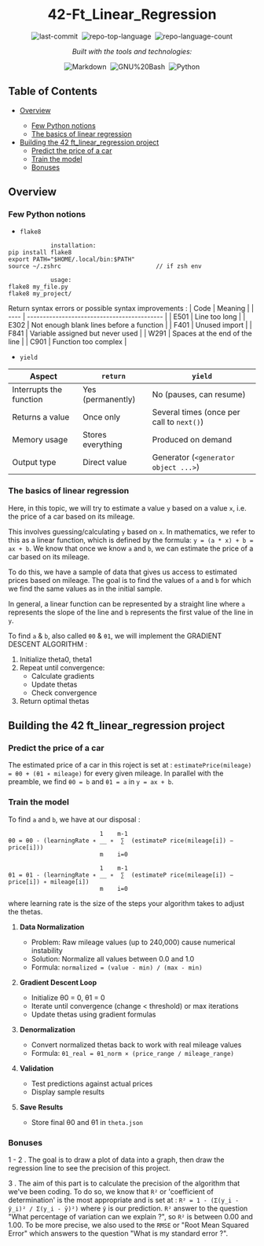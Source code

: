<div align="center" class="text-center">
  <h1>42-Ft_Linear_Regression</h1>
  
  <img alt="last-commit" src="https://img.shields.io/github/last-commit/socallmebertille/42-Ft_Linear_Regression?style=flat&amp;logo=git&amp;logoColor=white&amp;color=0080ff" class="inline-block mx-1" style="margin: 0px 2px;">
  <img alt="repo-top-language" src="https://img.shields.io/github/languages/top/socallmebertille/42-Ft_Linear_Regression?style=flat&amp;color=0080ff" class="inline-block mx-1" style="margin: 0px 2px;">
  <img alt="repo-language-count" src="https://img.shields.io/github/languages/count/socallmebertille/42-Ft_Linear_Regression?style=flat&amp;color=0080ff" class="inline-block mx-1" style="margin: 0px 2px;">
  <p><em>Built with the tools and technologies:</em></p>
  <img alt="Markdown" src="https://img.shields.io/badge/Markdown-000000.svg?style=flat&amp;logo=Markdown&amp;logoColor=white" class="inline-block mx-1" style="margin: 0px 2px;">
  <img alt="GNU%20Bash" src="https://img.shields.io/badge/GNU%20Bash-4EAA25.svg?style=flat&amp;logo=GNU-Bash&amp;logoColor=white" class="inline-block mx-1" style="margin: 0px 2px;">
  <img alt="Python" src="https://img.shields.io/badge/python-2496ED.svg?style=flat&amp;logo=python&amp;logoColor=white" class="inline-block mx-1" style="margin: 0px 2px;">
</div>

<h2>Table of Contents</h2>
<ul class="list-disc pl-4 my-0">
  <li class="my-0"><a href="#overview">Overview</a></li>
  <ul class="list-disc pl-4 my-0">
    <li class="my-0"><a href="#few-python-notions">Few Python notions</a></li>
    <li class="my-0"><a href="#the-basics-of-linear-regression">The basics of linear regression</a></li>
  </ul>
  <li class="my-0"><a href="#building-the-42-ft_linear_regression-project">Building the 42 ft_linear_regression project</a>
  <ul class="list-disc pl-4 my-0">
    <li class="my-0"><a href="#predict-the-price-of-a-car">Predict the price of a car</a></li>
    <li class="my-0"><a href="#train-the-model">Train the model</a></li>
    <li class="my-0"><a href="#bonuses">Bonuses</a></li>
  </ul>
  </li>
</ul>

<h2>Overview</h2>
<h3>Few Python notions</h3>

- `flake8`

```
            installation:
pip install flake8
export PATH="$HOME/.local/bin:$PATH"
source ~/.zshrc                           // if zsh env

            usage:
flake8 my_file.py
flake8 my_project/
```

Return syntax errors or possible syntax improvements :
| Code | Meaning                                     |
| ---- | ------------------------------------------- |
| E501 | Line too long                               |
| E302 | Not enough blank lines before a function    |
| F401 | Unused import                               |
| F841 | Variable assigned but never used            |
| W291 | Spaces at the end of the line               |
| C901 | Function too complex                        |

- `yield`

| Aspect                   | `return`             | `yield`                                    |
| ------------------------ | -------------------- | ------------------------------------------ |
| Interrupts the function  | Yes (permanently)    | No (pauses, can resume)                    |
| Returns a value          | Once only            | Several times (once per call to `next()`)  |
| Memory usage             | Stores everything    | Produced on demand                         |
| Output type              | Direct value         | Generator (`<generator object ...>`)       |


<h3>The basics of linear regression</h3>

Here, in this topic, we will try to estimate a value `y` based on a value `x`, i.e. the price of a car based on its mileage.

This involves guessing/calculating `y` based on `x`. In mathematics, we refer to this as a linear function, which is defined by the formula: `y = (a * x) + b = ax + b`.
We know that once we know `a` and `b`, we can estimate the price of a car based on its mileage.

To do this, we have a sample of data that gives us access to estimated prices based on mileage. The goal is to find the values of `a` and `b` for which we find the same values as in the initial sample.

In general, a linear function can be represented by a straight line where `a` represents the slope of the line and `b` represents the first value of the line in `y`.

To find `a` & `b`, also called `θ0` & `θ1`, we will implement the GRADIENT DESCENT ALGORITHM :
1. Initialize theta0, theta1
2. Repeat until convergence:
   - Calculate gradients
   - Update thetas
   - Check convergence
3. Return optimal thetas

<h2>Building the 42 ft_linear_regression project</h2>
<h3>Predict the price of a car</h3>

The estimated price of a car in this roject is set at : `estimatePrice(mileage) = θ0 + (θ1 ∗ mileage)` for every given mileage.
In parallel with the preamble, we find `θ0 = b` and `θ1 = a` in `y = ax + b`.

<h3>Train the model</h3>

To find `a` and `b`, we have at our disposal : 
```
                          1    m-1
θ0 = θ0 - (learningRate ∗ __ ∗  ∑  (estimateP rice(mileage[i]) − price[i]))
                          m    i=0

                          1    m-1
θ1 = θ1 - (learningRate ∗ __ ∗  ∑  (estimateP rice(mileage[i]) − price[i]) ∗ mileage[i])
                          m    i=0

```
where learning rate is the size of the steps your algorithm takes to adjust the thetas.

1. **Data Normalization**
   - Problem: Raw mileage values (up to 240,000) cause numerical instability
   - Solution: Normalize all values between 0.0 and 1.0
   - Formula: `normalized = (value - min) / (max - min)`

2. **Gradient Descent Loop**
   - Initialize θ0 = 0, θ1 = 0
   - Iterate until convergence (change < threshold) or max iterations
   - Update thetas using gradient formulas

3. **Denormalization**
   - Convert normalized thetas back to work with real mileage values
   - Formula: `θ1_real = θ1_norm × (price_range / mileage_range)`

4. **Validation**
   - Test predictions against actual prices
   - Display sample results

5. **Save Results**
   - Store final θ0 and θ1 in `theta.json`

<h3>Bonuses</h3>

1 - 2 . The goal is to draw a plot of data into a graph, then draw the regression line to see the precision of this project.

3 . The aim of this part is to calculate the precision of the algorithm that we've been coding. To do so, we know that `R²` or 'coefficient of determination' is the most appropriate and is set at : `R² = 1 - (Σ(y_i - ŷ_i)² / Σ(y_i - ȳ)²)` where `ŷ` is our prediction. `R²` answer to the question "What percentage of variation can we explain ?", so `R²` is between 0.00 and 1.00. To be more precise, we also used to the `RMSE` or "Root Mean Squared Error" which answers to the question "What is my standard error ?".
